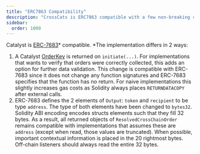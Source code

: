 ```yaml
---
title: "ERC7863 Compatibility"
description: "CrossCats is ERC7863 compatible with a few non-breaking changes."
sidebar:
  order: 1000
---
```


Catalyst is [ERC-7683](https://eips.ethereum.org/EIPS/eip-7683)* compatible. *The implementation differs in 2 ways:

1. A Catalyst [OrderKey](https://github.com/catalystdao/cross-cats/blob/7e07281eef10ffadc10f9f75eb42d1c2419224ca/src/interfaces/Structs.sol#L41-L65) is returned on `initiate(...)`. For implementations that wants to verify that orders were correctly collected, this adds an option for further data validation. This change is compatible with ERC-7683 since it does not change any function signatures and ERC-7683 specifies that the function has no return. For naive implementations this slightly increases gas costs as Solidity always places `RETURNDATACOPY` after external calls.
2. ERC-7683 defines the 2 elements of `Output`: `token` and `recipient` to be type `address`. The type of both elements have been changed to `bytes32`. Solidity ABI encoding encodes structs elements such that they fill 32 bytes. As a result, all returned objects of `ResolvedCrossChainOrder` remains compatible with implementations that assumes these are `address` (except when read, those values are truncated). When possible, important contextual information is placed in the 20 rightmost bytes. Off-chain listeners should always read the entire 32 bytes.
